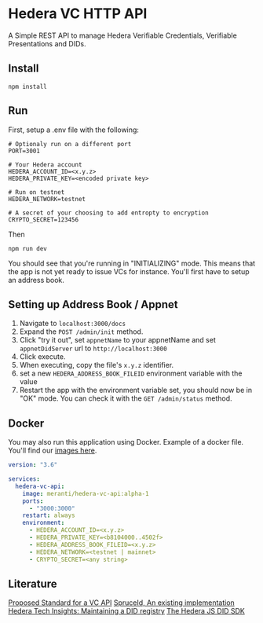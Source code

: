 # Hedera VC HTTP API

A Simple REST API to manage Hedera Verifiable Credentials, Verifiable Presentations and DIDs.

## Install

```
npm install
```

## Run

First, setup a .env file with the following:

```.env
# Optionaly run on a different port
PORT=3001

# Your Hedera account
HEDERA_ACCOUNT_ID=<x.y.z>
HEDERA_PRIVATE_KEY=<encoded private key>

# Run on testnet
HEDERA_NETWORK=testnet

# A secret of your choosing to add entropty to encryption
CRYPTO_SECRET=123456
```

Then 

```
npm run dev
```

You should see that you're running in "INITIALIZING" mode. This means that the app is not yet ready to issue VCs for instance.
You'll first have to setup an address book.

## Setting up Address Book / Appnet

1. Navigate to `localhost:3000/docs`
2. Expand the `POST /admin/init` method. 
3. Click "try it out", set `appnetName` to your appnetName and set `appnetDidServer` url to `http://localhost:3000`
4. Click execute.
5. When executing, copy the file's `x.y.z` identifier.
6. set a new `HEDERA_ADDRESS_BOOK_FILEID` environment variable with the value
7. Restart the app with the environment variable set, you should now be in "OK" mode. You can check it with the `GET /admin/status` method.

## Docker

You may also run this application using Docker. Example of a docker file.
You'll find our [images here](https://hub.docker.com/repository/docker/meranti/hedera-vc-api/general).


```yaml
version: "3.6"

services:
  hedera-vc-api:
    image: meranti/hedera-vc-api:alpha-1
    ports:
      - "3000:3000"
    restart: always
    environment:
      - HEDERA_ACCOUNT_ID=<x.y.z>
      - HEDERA_PRIVATE_KEY=<b8104000..4502f>
      - HEDERA_ADDRESS_BOOK_FILEID=<x.y.z>
      - HEDERA_NETWORK=<testnet | mainnet>
      - CRYPTO_SECRET=<any string>
```

## Literature

[Proposed Standard for a VC API](https://w3c-ccg.github.io/vc-api/#issue-credential)
[SpruceId, An existing implementation](https://www.spruceid.dev/didkit/didkit-packages/http-server)
[Hedera Tech Insights: Maintaining a DID registry](https://hedera.com/blog/maintaining-a-decentralized-identity-registry-with-hedera)
[The Hedera JS DID SDK](https://github.com/hashgraph/did-sdk-js)
